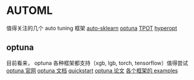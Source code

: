 # AUTOML

值得关注的几个 auto tuning 框架
[auto-sklearn](https://github.com/automl/auto-sklearn)
[optuna](https://github.com/optuna/optuna#integrations)
[TPOT](https://github.com/EpistasisLab/tpot)
[hyperopt](https://github.com/hyperopt/hyperopt)



## optuna
目前看来， optuna 各种框架都支持（xgb, lgb, torch, tensorflow）值得尝试
[optuna 官网](https://optuna.org)
[optuna 文档](https://optuna.readthedocs.io/en/stable/index.html)
[quickstart](https://colab.research.google.com/github/optuna/optuna/blob/master/examples/quickstart.ipynb#scrollTo=NGfNPIQHxo7i)
[optuna 论文](https://dl.acm.org/doi/pdf/10.1145/3292500.3330701)
[各个框架的 examples](https://github.com/optuna/optuna#integrations)
